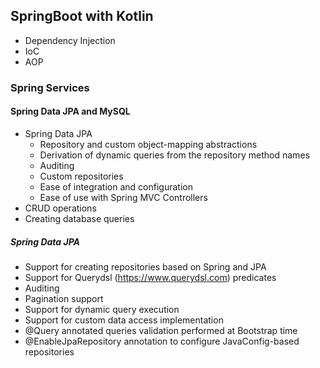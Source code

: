 ## SpringBoot with Kotlin
- Dependency Injection
- IoC
- AOP

### Spring Services
#### Spring Data JPA and MySQL
- Spring Data JPA
    - Repository and custom object-mapping abstractions
    - Derivation of dynamic queries from the repository method names
    - Auditing
    - Custom repositories
    - Ease of integration and configuration
    - Ease of use with Spring MVC Controllers
- CRUD operations
- Creating database queries


##### Spring Data JPA
- Support for creating repositories based on Spring and JPA
- Support for Querydsl (https://www.querydsl.com) predicates
- Auditing
- Pagination support
- Support for dynamic query execution
- Support for custom data access implementation
- @Query annotated queries validation performed at Bootstrap time
- @EnableJpaRepository annotation to configure JavaConfig-based repositories




